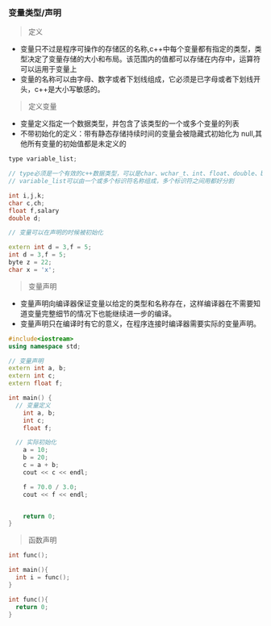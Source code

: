 ### 变量类型/声明

> 定义

- 变量只不过是程序可操作的存储区的名称,c++中每个变量都有指定的类型，类型决定了变量存储的大小和布局。该范围内的值都可以存储在内存中，运算符可以运用于变量上
- 变量的名称可以由字母、数字或者下划线组成，它必须是已字母或者下划线开头，c++是大小写敏感的。

> 定义变量

- 变量定义指定一个数据类型，并包含了该类型的一个或多个变量的列表
- 不带初始化的定义：带有静态存储持续时间的变量会被隐藏式初始化为 null,其他所有变量的初始值都是未定义的

```cpp
type variable_list;

// type必须是一个有效的c++数据类型，可以是char、wchar_t、int、float、double、bool或用户定义的对象
// variable_list可以由一个或多个标识符名称组成，多个标识符之间用都好分割

int i,j,k;
char c,ch;
float f,salary
double d;

// 变量可以在声明的时候被初始化

extern int d = 3,f = 5;
int d = 3,f = 5;
byte z = 22;
char x = 'x';
```

> 变量声明

- 变量声明向编译器保证变量以给定的类型和名称存在，这样编译器在不需要知道变量完整细节的情况下也能继续进一步的编译。
- 变量声明只在编译时有它的意义，在程序连接时编译器需要实际的变量声明。

```cpp
#include<iostream>
using namespace std;

// 变量声明
extern int a, b;
extern int c;
extern float f;

int main() {
  // 变量定义
	int a, b;
	int c;
	float f;

  // 实际初始化
	a = 10;
	b = 20;
	c = a + b;
	cout << c << endl;

	f = 70.0 / 3.0;
	cout << f << endl;


	return 0;
}
```

> 函数声明

```cpp
int func();

int main(){
  int i = func();
}

int func(){
  return 0;
}
```
